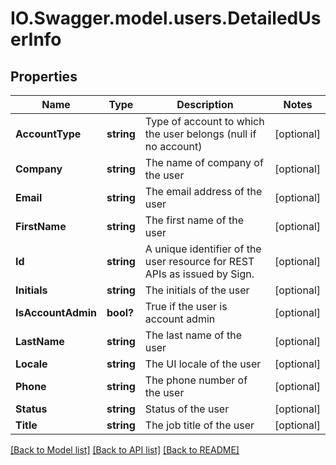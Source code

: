 # IO.Swagger.model.users.DetailedUserInfo
## Properties

Name | Type | Description | Notes
------------ | ------------- | ------------- | -------------
**AccountType** | **string** | Type of account to which the user belongs (null if no account) | [optional] 
**Company** | **string** | The name of company of the user | [optional] 
**Email** | **string** | The email address of the user | [optional] 
**FirstName** | **string** | The first name of the user | [optional] 
**Id** | **string** | A unique identifier of the user resource for REST APIs as issued by Sign. | [optional] 
**Initials** | **string** | The initials of the user | [optional] 
**IsAccountAdmin** | **bool?** | True if the user is account admin | [optional] 
**LastName** | **string** | The last name of the user | [optional] 
**Locale** | **string** | The UI locale of the user | [optional] 
**Phone** | **string** | The phone number of the user | [optional] 
**Status** | **string** | Status of the user | [optional] 
**Title** | **string** | The job title of the user | [optional] 

[[Back to Model list]](../README.md#documentation-for-models) [[Back to API list]](../README.md#documentation-for-api-endpoints) [[Back to README]](../README.md)

